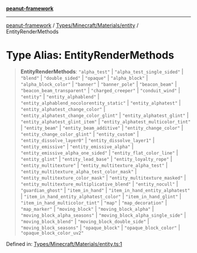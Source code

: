 [**peanut-framework**](../../../../../README.md)

***

[peanut-framework](../../../../../modules.md) / [Types/Minecraft/Materials/entity](../README.md) / EntityRenderMethods

# Type Alias: EntityRenderMethods

> **EntityRenderMethods**: `"alpha_test"` \| `"alpha_test_single_sided"` \| `"blend"` \| `"double_sided"` \| `"opaque"` \| `"alpha_block"` \| `"alpha_block_color"` \| `"banner"` \| `"banner_pole"` \| `"beacon_beam"` \| `"beacon_beam_transparent"` \| `"charged_creeper"` \| `"conduit_wind"` \| `"entity"` \| `"entity_alphablend"` \| `"entity_alphablend_nocolorentity_static"` \| `"entity_alphatest"` \| `"entity_alphatest_change_color"` \| `"entity_alphatest_change_color_glint"` \| `"entity_alphatest_glint"` \| `"entity_alphatest_glint_item"` \| `"entity_alphatest_multicolor_tint"` \| `"entity_beam"` \| `"entity_beam_additive"` \| `"entity_change_color"` \| `"entity_change_color_glint"` \| `"entity_custom"` \| `"entity_dissolve_layer0"` \| `"entity_dissolve_layer1"` \| `"entity_emissive"` \| `"entity_emissive_alpha"` \| `"entity_emissive_alpha_one_sided"` \| `"entity_flat_color_line"` \| `"entity_glint"` \| `"entity_lead_base"` \| `"entity_loyalty_rope"` \| `"entity_multitexture"` \| `"entity_multitexture_alpha_test"` \| `"entity_multitexture_alpha_test_color_mask"` \| `"entity_multitexture_color_mask"` \| `"entity_multitexture_masked"` \| `"entity_multitexture_multiplicative_blend"` \| `"entity_nocull"` \| `"guardian_ghost"` \| `"item_in_hand"` \| `"item_in_hand_entity_alphatest"` \| `"item_in_hand_entity_alphatest_color"` \| `"item_in_hand_glint"` \| `"item_in_hand_multicolor_tint"` \| `"map"` \| `"map_decoration"` \| `"map_marker"` \| `"moving_block"` \| `"moving_block_alpha"` \| `"moving_block_alpha_seasons"` \| `"moving_block_alpha_single_side"` \| `"moving_block_blend"` \| `"moving_block_double_side"` \| `"moving_block_seasons"` \| `"opaque_block"` \| `"opaque_block_color"` \| `"opaque_block_color_uv2"`

Defined in: [Types/Minecraft/Materials/entity.ts:1](https://github.com/palmmc/Peanut-Framework/blob/a953dc2db1f7e00237b91b5b1f38f50520700085/PeanutFramework/Types/Minecraft/Materials/entity.ts#L1)
